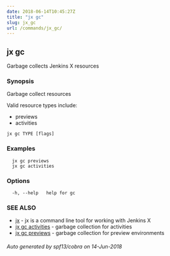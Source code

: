 ```yaml
---
date: 2018-06-14T10:45:27Z
title: "jx gc"
slug: jx_gc
url: /commands/jx_gc/
---
```

## jx gc

Garbage collects Jenkins X resources

### Synopsis

Garbage collect resources 

Valid resource types include: 

  * previews  
  * activities

```
jx gc TYPE [flags]
```

### Examples

```
  jx gc previews
  jx gc activities
```

### Options

```
  -h, --help   help for gc
```

### SEE ALSO

* [jx](/commands/jx/)	 - jx is a command line tool for working with Jenkins X
* [jx gc activities](/commands/jx_gc_activities/)	 - garbage collection for activities
* [jx gc previews](/commands/jx_gc_previews/)	 - garbage collection for preview environments

###### Auto generated by spf13/cobra on 14-Jun-2018
